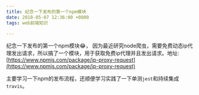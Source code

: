 ```yaml
---
title: 纪念一下发布的第一个npm模块
date: 2018-05-07 12:36:00 +0800
tags: web前端知识

---
```


纪念一下发布的第一个npm模块😂， 因为最近研究node爬虫，需要免费动态ip代理发出请求，所以搞了一个模块，用于获取免费ip代理并且发出请求。地址:[https://www.npmjs.com/package/ip-proxy-request](https://www.npmjs.com/package/ip-proxy-request)

主要学习一下npm的发布流程，还顺便学习实践了一下单测`jest`和持续集成`travis`。